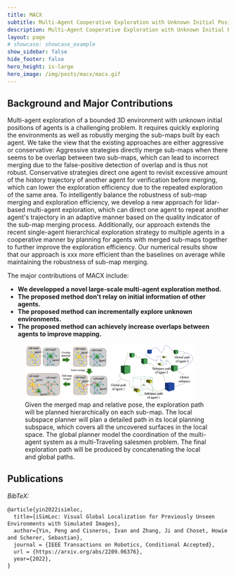 ```yaml
---
title: MACX
subtitle: Multi-Agent Cooperative Exploration with Unknown Initial Position
description: Multi-Agent Cooperative Exploration with Unknown Initial Position
layout: page
# showcase: showcase_example
show_sidebar: false
hide_footer: false
hero_height: is-large
hero_image: /img/posts/macx/macx.gif
---
```

## Background and Major Contributions

Multi-agent exploration of a bounded 3D environment with unknown initial positions of agents is a challenging problem. It requires quickly exploring the environments as well as robustly merging the sub-maps built by each agent. We take the view that the existing approaches are either aggressive or conservative: Aggressive strategies directly merge sub-maps when there seems to be overlap between two sub-maps, which can lead to incorrect merging due to the false-positive detection of overlap and is thus not robust. Conservative strategies direct one agent to revisit excessive amount of the history trajectory of another agent for verification before merging, which can lower the exploration efficiency due to the repeated exploration of the same area. To intelligently balance the robustness of sub-map merging and exploration efficiency, we develop a new approach for lidar-based multi-agent exploration, which can direct one agent to repeat another agent's trajectory in an adaptive manner based on the quality indicator of the sub-map merging process. Additionally, our approach extends the recent single-agent hierarchical exploration strategy to multiple agents in a cooperative manner by planning for agents with merged sub-maps together to further improve the exploration efficiency. Our numerical results show that our approach is xxx more efficient than the baselines on average while maintaining the robustness of sub-map merging.

The major contributions of MACX include:

* **We developped a novel large-scale multi-agent exploration method.**
* **The proposed method don't relay on initial information of other agents.**
* **The proposed method can incrementally explore unknown environments.**
* **The proposed method can achievely increase overlaps between agents to improve mapping.**

<figure>
 <img src="/img/posts/macx/active1.png" style="width:45%" />
 <img src="/img/posts/macx/active2.png" style="width:45%" />
 <figcaption>
Given the merged map and relative pose, the exploration path will be planned hierarchically on each sub-map. The local subspace planner will plan a detailed path in its local planning subspace, which covers all the uncovered surfaces in the local space. The global planner model the coordination of the multi-agent system as a multi-Traveling salesmen problem. The final exploration path will be produced by concatenating the local and global paths.
 </figcaption>
</figure>

## Publications

*BibTeX:*
```
@article{yin2022isimloc,
  title={iSimLoc: Visual Global Localization for Previously Unseen Environments with Simulated Images},
  author={Yin, Peng and Cisneros, Ivan and Zhang, Ji and Choset, Howie and Scherer, Sebastian},
  journal = {IEEE Transactions on Robotics, Conditional Accepted},
  url = {https://arxiv.org/abs/2209.06376},
  year={2022},
}
```
<!-- ### Contact
* [Peng Yin](https://metaslam.github.io/): (hitmaxtom [at] gmail [dot] com) -->
